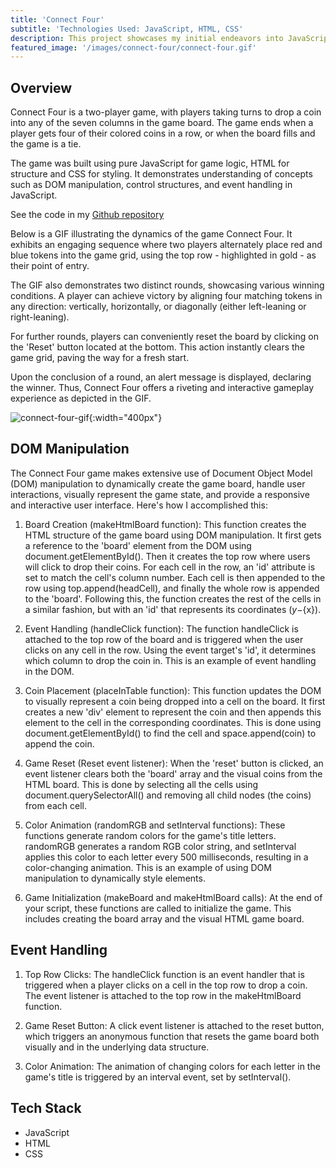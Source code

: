 ```yaml
---
title: 'Connect Four'
subtitle: 'Technologies Used: JavaScript, HTML, CSS'
description: This project showcases my initial endeavors into JavaScript programming through Springboard's curriculum. The project involves a web-based version of the popular strategy game 'Connect Four'. It illustrates my understanding of core JavaScript concepts including DOM manipulation, event handling, and utilization of multi-dimensional arrays for gameplay logic. Users can interact with the game directly in the browser, enjoy colorful visual feedback, and even reset the game board to start fresh.
featured_image: '/images/connect-four/connect-four.gif'
---
```


## Overview

Connect Four is a two-player game, with players taking turns to drop a coin into any of the seven columns in the game board. The game ends when a player gets four of their colored coins in a row, or when the board fills and the game is a tie.

The game was built using pure JavaScript for game logic, HTML for structure and CSS for styling. It demonstrates understanding of concepts such as DOM manipulation, control structures, and event handling in JavaScript.

See the code in my [Github repository](https://github.com/mlauren77/UMass-Coding-Bootcamp/tree/main/JS-Assignments/connect-four)

Below is a GIF illustrating the dynamics of the game Connect Four. It exhibits an engaging sequence where two players alternately place red and blue tokens into the game grid, using the top row - highlighted in gold - as their point of entry.

The GIF also demonstrates two distinct rounds, showcasing various winning conditions. A player can achieve victory by aligning four matching tokens in any direction: vertically, horizontally, or diagonally (either left-leaning or right-leaning).

For further rounds, players can conveniently reset the board by clicking on the 'Reset' button located at the bottom. This action instantly clears the game grid, paving the way for a fresh start.

Upon the conclusion of a round, an alert message is displayed, declaring the winner. Thus, Connect Four offers a riveting and interactive gameplay experience as depicted in the GIF.

![connect-four-gif](/images/connect-four/connect-four.gif){:width="400px"}

## DOM Manipulation

The Connect Four game makes extensive use of Document Object Model (DOM) manipulation to dynamically create the game board, handle user interactions, visually represent the game state, and provide a responsive and interactive user interface. Here's how I accomplished this:

1. Board Creation (makeHtmlBoard function): This function creates the HTML structure of the game board using DOM manipulation. It first gets a reference to the 'board' element from the DOM using document.getElementById(). Then it creates the top row where users will click to drop their coins. For each cell in the row, an 'id' attribute is set to match the cell's column number. Each cell is then appended to the row using top.append(headCell), and finally the whole row is appended to the 'board'. Following this, the function creates the rest of the cells in a similar fashion, but with an 'id' that represents its coordinates (${y}-${x}).

2. Event Handling (handleClick function): The function handleClick is attached to the top row of the board and is triggered when the user clicks on any cell in the row. Using the event target's 'id', it determines which column to drop the coin in. This is an example of event handling in the DOM.

3. Coin Placement (placeInTable function): This function updates the DOM to visually represent a coin being dropped into a cell on the board. It first creates a new 'div' element to represent the coin and then appends this element to the cell in the corresponding coordinates. This is done using document.getElementById() to find the cell and space.append(coin) to append the coin.

4. Game Reset (Reset event listener): When the 'reset' button is clicked, an event listener clears both the 'board' array and the visual coins from the HTML board. This is done by selecting all the cells using document.querySelectorAll() and removing all child nodes (the coins) from each cell.

5. Color Animation (randomRGB and setInterval functions): These functions generate random colors for the game's title letters. randomRGB generates a random RGB color string, and setInterval applies this color to each letter every 500 milliseconds, resulting in a color-changing animation. This is an example of using DOM manipulation to dynamically style elements.

6. Game Initialization (makeBoard and makeHtmlBoard calls): At the end of your script, these functions are called to initialize the game. This includes creating the board array and the visual HTML game board.


## Event Handling

1. Top Row Clicks: The handleClick function is an event handler that is triggered when a player clicks on a cell in the top row to drop a coin. The event listener is attached to the top row in the makeHtmlBoard function.

2. Game Reset Button: A click event listener is attached to the reset button, which triggers an anonymous function that resets the game board both visually and in the underlying data structure.

3. Color Animation: The animation of changing colors for each letter in the game's title is triggered by an interval event, set by setInterval().

## Tech Stack

* JavaScript
* HTML
* CSS

